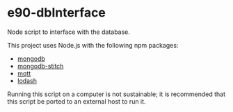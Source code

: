 # e90-dbInterface
Node script to interface with the database.

This project uses Node.js with the following npm packages:
* [mongodb](https://www.npmjs.com/package/mongodb)
* [mongodb-stitch](https://www.npmjs.com/package/mongodb-stitch)
* [mqtt](https://www.npmjs.com/package/mqtt)
* [lodash](https://www.npmjs.com/package/lodash)

Running this script on a computer is not sustainable; it is recommended that this script be ported to an external host to run it.
